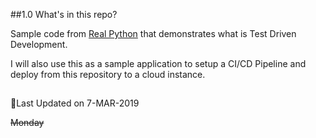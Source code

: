 ##1.0 What's in this repo?

Sample code from [Real Python](https://realpython.com/django-1-6-test-driven-development/) that demonstrates what is Test Driven Development.

I will also use this as a sample application to setup a CI/CD Pipeline and deploy from this repository to a cloud instance.

##
:calendar:Last Updated on 7-MAR-2019

~~Monday~~
